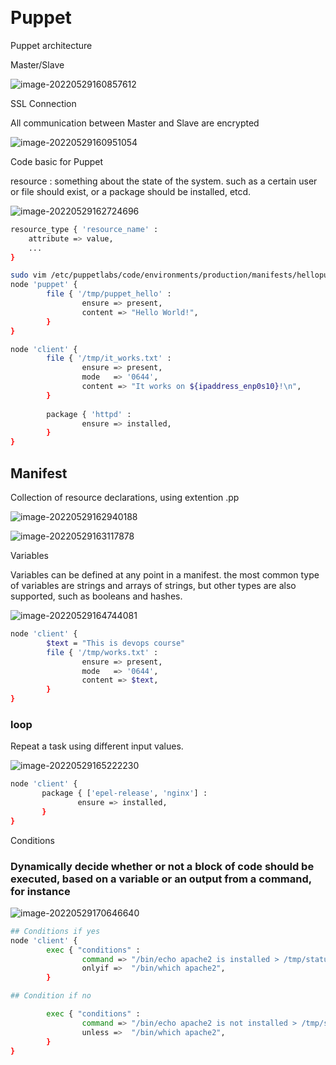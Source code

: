​	

# Puppet



Puppet architecture

Master/Slave

![image-20220529160857612](/home/hojii/snap/typora/57/.config/Typora/typora-user-images/image-20220529160857612.png)



SSL Connection

All communication between Master and Slave are encrypted 

![image-20220529160951054](/home/hojii/snap/typora/57/.config/Typora/typora-user-images/image-20220529160951054.png)





Code basic for Puppet

resource : something about the state of the system. such as a certain user or file should exist, or a package should be installed, etcd. 

![image-20220529162724696](/home/hojii/snap/typora/57/.config/Typora/typora-user-images/image-20220529162724696.png)



```bash
resource_type { 'resource_name' :
	attribute => value,
	...
}
```









```bash
sudo vim /etc/puppetlabs/code/environments/production/manifests/hellopuppet.pp
node 'puppet' {
        file { '/tmp/puppet_hello' :
                ensure => present,
                content => "Hello World!",
        }
}

node 'client' {
        file { '/tmp/it_works.txt' :
                ensure => present,
                mode   => '0644',
                content => "It works on ${ipaddress_enp0s10}!\n",
        }
        
        package { 'httpd' :
                ensure => installed, 
        }
}
```





## Manifest

Collection of resource declarations, using extention .pp



![image-20220529162940188](/home/hojii/snap/typora/57/.config/Typora/typora-user-images/image-20220529162940188.png)



![image-20220529163117878](/home/hojii/snap/typora/57/.config/Typora/typora-user-images/image-20220529163117878.png)



Variables 

Variables can be defined at any point in a manifest. the most common type of variables are strings and arrays of strings, but other types are also supported, such as booleans and hashes.

![image-20220529164744081](/home/hojii/snap/typora/57/.config/Typora/typora-user-images/image-20220529164744081.png)



```bash
node 'client' {
        $text = "This is devops course"
        file { '/tmp/works.txt' :
                ensure => present,
                mode   => '0644',
                content => $text,
        }
}

```



### loop 

Repeat a task using different input values. 

![image-20220529165222230](/home/hojii/snap/typora/57/.config/Typora/typora-user-images/image-20220529165222230.png)



```bash
node 'client' {
       package { ['epel-release', 'nginx'] :
               ensure => installed,
       }
}
```





Conditions

### Dynamically decide whether or not a block of code should be executed, based on a variable or an output from a command, for instance

![image-20220529170646640](/home/hojii/snap/typora/57/.config/Typora/typora-user-images/image-20220529170646640.png)



```bash
## Conditions if yes
node 'client' {
        exec { "conditions" :
                command => "/bin/echo apache2 is installed > /tmp/status_apache.txt",
                onlyif =>  "/bin/which apache2",
        }

## Condition if no

        exec { "conditions" :
                command => "/bin/echo apache2 is not installed > /tmp/status_apache.txt",
                unless =>  "/bin/which apache2",
        }
}

```



